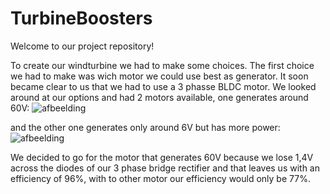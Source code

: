 # TurbineBoosters
Welcome to our project repository!

To create our windturbine we had to make some choices. The first choice we had to make was wich motor we could use best as generator.
It soon became clear to us that we had to use a 3 phasse BLDC motor.
We looked around at our options and had 2 motors available, one generates around 60V:
![afbeelding](https://user-images.githubusercontent.com/71695433/116680587-21b65a80-a9ac-11eb-83ad-507638dc10e1.png)

and the other one generates only around 6V but has more power:
![afbeelding](https://user-images.githubusercontent.com/71695433/116680641-3397fd80-a9ac-11eb-85da-1a268e85886c.png)


We decided to go for the motor that generates 60V because we lose 1,4V across the diodes of our 3 phase bridge rectifier and that leaves us with an efficiency of 96%, with to other motor our efficiency would only be 77%.
